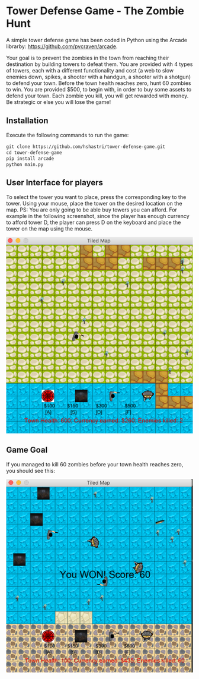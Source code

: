 # Tower Defense Game - The Zombie Hunt

A simple tower defense game has been coded in Python using the Arcade librarby: https://github.com/pvcraven/arcade. 

Your goal is to prevent the zombies in the town from reaching their destination by building towers to defeat them. You are provided with 4 types of towers, each with a different functionality and cost (a web to slow enemies down, spikes, a shooter with a handgun, a shooter with a shotgun) to defend your town. Before the town health reaches zero, hunt 60 zombies to win. You are provided $500, to begin with, in order to buy some assets to defend your town. Each zombie you kill, you will get rewarded with money. Be strategic or else you will lose the game!

## Installation

Execute the following commands to run the game:

```
git clone https://github.com/hshastri/tower-defense-game.git
cd tower-defense-game
pip install arcade
python main.py
```

## User Interface for players

To select the tower you want to place, press the corresponding key to the tower. Using your mouse, place the tower on the desired location on the map. PS: You are only going to be able buy towers you can afford. For example in the following screenshot, since the player has enough currency to afford tower D, the player can press D on the keyboard and place the tower on the map using the mouse.

<img src="Assets/gamescreenshot.png">

## Game Goal

If you managed to kill 60 zombies before your town health reaches zero, you should see this:

<img src="Assets/gamescreenshot2.png">
